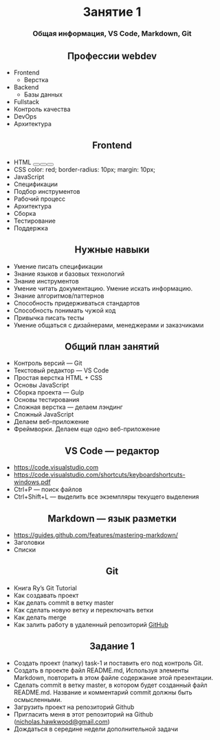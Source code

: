# <center>**Занятие 1**</center>
### <center>Общая информация, VS Code, Markdown, Git</center>

## <center>**Профессии webdev**</center>
* Frontend
    * Верстка
* Backend
    * Базы данных
* Fullstack
* Контроль качества
* DevOps
* Архитектура

## <center>**Frontend**</center>
* HTML <button> <button> <button> 
* CSS color: red; border-radius: 10px; margin: 10px; 
* JavaScript 
* Спецификации 
* Подбор инструментов
* Рабочий процесс
* Архитектура
* Сборка
* Тестирование
* Поддержка

## <center>**Нужные навыки**</center>

* Умение писать спецификации
* Знание языков и базовых технологий
* Знание инструментов 
* Умение читать документацию. Умение искать информацию. 
* Знание алгоритмов/паттернов
* Способность придерживаться стандартов
* Способность понимать чужой код
* Привычка писать тесты
* Умение общаться с дизайнерами, менеджерами и заказчиками

## <center>**Общий план занятий**</center>
* Контроль версий — Git
* Текстовый редактор — VS Code
* Простая верстка HTML + CSS
* Основы JavaScript
* Сборка проекта — Gulp
* Основы тестирования
* Сложная верстка — делаем лэндинг 
* Сложный JavaScript
* Делаем веб-приложение
* Фреймворки. Делаем еще одно веб-приложение

## <center>**VS Code — редактор**</center>
* https://code.visualstudio.com
* https://code.visualstudio.com/shortcuts/keyboardshortcuts-windows.pdf 
* Ctrl+P — поиск файлов
* Ctrl+Shift+L — выделить все экземпляры текущего выделения 

## <center>**Markdown — язык разметки**</center>
* https://guides.github.com/features/mastering-markdown/
* Заголовки
* Списки


## <center>**Git**</center> 
* Книга Ry’s Git Tutorial 
* Как создавать проект
* Как делать commit в ветку master
* Как сделать новую ветку и переключать ветки
* Как делать merge 
* Как залить работу в удаленный репозиторий [GitHub](http://github.com)


## <center>**Задание 1**</center> 
* Создать проект (папку) task-1 и поставить его под контроль Git.
* Создать в проекте файл README.md, Используя элементы Markdown, повторить в этом файле содержание этой презентации. 
* Сделать commit в ветку master, в котором будет созданный файл README.md. Название и комментарий commit должны быть осмысленными.
* Загрузить проект на репозиторий Github
* Пригласить меня в этот репозиторий на Github (nicholas.hawkwood@gmail.com) 
* Дождаться в середине недели дополнительной задачи
